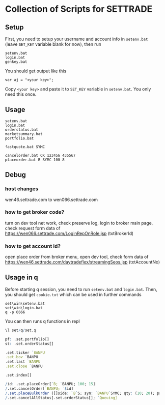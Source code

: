 # Collection of Scripts for SETTRADE

## Setup
First, you need to setup your username and account info in `setenv.bat` (leave `SET_KEY` variable blank for now), then run
```
setenv.bat
login.bat
genkey.bat
```
You should get output like this
```
var aj = "<your key>";
```
Copy `<your key>` and paste it to `SET_KEY` variable in `setenv.bat`. You only need this once.

## Usage
```
setenv.bat
login.bat
orderstatus.bat
marketsummary.bat
portfolio.bat

fastquote.bat SYMC

cancelorder.bat CK 123456 435567
placeorder.bat B SYMC 100 8
```

## Debug
### host changes
wen46.settrade.com to wen066.settrade.com
### how to get broker code?
turn on dev tool net work, check preserve log, login to broker main page, check request form data of https://wen066.settrade.com/LoginRepOnRole.jsp (txtBrokerId)
### how to get account id?
open place order from broker menu, open dev tool, check form data of https://wen46.settrade.com/daytradeflex/streamingSeos.jsp (txtAccountNo)

## Usage in q
Before starting q session, you need to run `setenv.bat` and `login.bat`. Then, you should get `cookie.txt` which can be used in further commands
```
set\win\setenv.bat
set\win\login.bat
q -p 6666
```
You can then runs q functions in repl
```q
\l set/q/set.q

pf: .set.portfolio[]
st: .set.orderStatus[]

.set.ticker `BANPU
.set.bov `BANPU
.set.last `BANPU
.set.close `BANPU

.set.index[]

/id: .set.placeOrder[`B; `BANPU; 100; 15]
/.set.cancelOrder[`BANPU; `$id]
/.set.placeBulkOrder ([]side: `B`S; sym: `BANPU`SYMC; qty: (10; 20); price: (100f; 120f))
/.set.cancelAllStatus[.set.orderStatus[]; `Queuing]
```